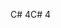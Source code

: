 <span data-ttu-id="3b28f-101">C# 4</span><span class="sxs-lookup"><span data-stu-id="3b28f-101">C# 4</span></span>
